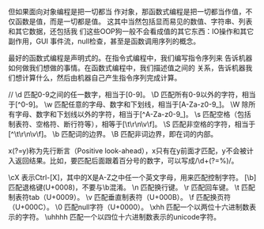 但如果面向对象编程是把一切都当
作对象，那函数式编程是把一切都当作值，不仅函数是值，而是一切都是值。
这其中当然包括显而易见的数值、字符串、列表和其它数据，还包括我
们这些OOP狗一般不会看成值的其它东西：IO操作和其它副作用，GUI
事件流，null检查，甚至是函数调用序列的概念。

最好的函数式编程是声明式的。在指令式编程中，我们编写指令序列来
告诉机器如何做我们想做的事情。在函数式编程中，我们描述值之间的
关系，告诉机器我们想计算什么，然后由机器自己产生指令序列完成计算。


//
\d 匹配0-9之间的任一数字，相当于[0-9]。
\D 匹配所有0-9以外的字符，相当于[^0-9]。
\w 匹配任意的字母、数字和下划线，相当于[A-Za-z0-9_]。
\W 除所有字母、数字和下划线以外的字符，相当于[^A-Za-z0-9_]。
\s 匹配空格（包括制表符、空格符、断行符等），相等于[\t\r\n\v\f]。
\S 匹配非空格的字符，相当于[^\t\r\n\v\f]。
\b 匹配词的边界。
\B 匹配非词边界，即在词的内部。

x(?=y)称为先行断言（Positive look-ahead），x只有在y前面才匹配，y不会被计入返回结果。比如，要匹配后面跟着百分号的数字，可以写成/\d+(?=%)/。


\cX 表示Ctrl-[X]，其中的X是A-Z之中任一个英文字母，用来匹配控制字符。
[\b] 匹配退格键(U+0008)，不要与\b混淆。
\n 匹配换行键。
\r 匹配回车键。
\t 匹配制表符tab（U+0009）。
\v 匹配垂直制表符（U+000B）。
\f 匹配换页符（U+000C）。
\0 匹配null字符（U+0000）。
\xhh 匹配一个以两位十六进制数表示的字符。
\uhhhh 匹配一个以四位十六进制数表示的unicode字符。

